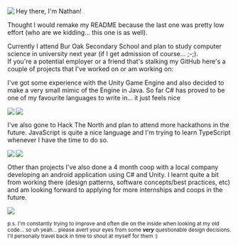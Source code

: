 
   <a>
   <img align="left" src="https://github-readme-stats.vercel.app/api/top-langs/?username=NathanWong1106&theme=radical&hide=ShaderLab,HLSL&langs_count=8&layout=compact"/>
   </a>
   Hey there, I'm Nathan!
   
   Thought I would remake my README because the last one was pretty low effort (who are we kidding... this one is as well).
   
   Currently I attend Bur Oak Secondary School and plan to study computer science in university next year (if I get admission of course... ;-;).
<br>
   If you're a potential employer or a friend that's stalking my GitHub here's a couple of projects that I've worked on or am working on:
   
   <p>
   I've got some experience with the Unity Game Engine and also decided to make a very small mimic of the Engine in Java. So far C# has proved to be one of my favourite languages to write in... it just feels nice
   </p>
   <a href="https://github.com/NathanWong1106/Swing-Lite-Engine">
      <img align="left" src="https://github-readme-stats.vercel.app/api/pin/?username=NathanWong1106&repo=Swing-Lite-Engine&theme=radical"/>
   </a>

   <a href="https://github.com/NathanWong1106/Mediocre-Animal-Racing">
      <img align="center" src="https://github-readme-stats.vercel.app/api/pin/?username=NathanWong1106&repo=Mediocre-Animal-Racing&theme=radical"/>
   </a>
   <br>
   <p>
   I've also gone to Hack The North and plan to attend more hackathons in the future. JavaScript is quite a nice language and I'm trying to learn TypeScript whenever I have the time to do so.
   </p>
   <a href="https://github.com/HTN2021-Minute-Aid/HTN2021-Backend">
      <img align="left" src="https://github-readme-stats.vercel.app/api/pin/?username=HTN2021-Minute-Aid&repo=HTN2021-Backend&theme=radical"/>
   </a>
   
   <a href="https://github.com/NathanWong1106/NoodleBot_V2">
      <img align="center" src="https://github-readme-stats.vercel.app/api/pin/?username=NathanWong1106&repo=NoodleBot_V2&theme=radical"/>
   </a>
   <br>
   <p>
   Other than projects I've also done a 4 month coop with a local company developing an android application using C# and Unity. I learnt quite a bit from working there (design patterns, software concepts/best practices, etc) and am looking forward to applying for more internships and coops in the future.
   </p>
   <a href="https://github.com/NathanWong1106">
      <img align="center" src="https://github-readme-stats.vercel.app/api?username=NathanWong1106&count_private=true&show_icons=true&theme=radical"/>
   </a>
   
   <br>
   <p>
   <sub>
   p.s. I'm constantly trying to improve and often die on the inside when looking at my old code... so uh yeah... please avert your eyes from some <b><i>very</i></b> questionable design decisions. I'll personally travel back in time to shout at myself for them :)  
   </sub>
   </p>
   

